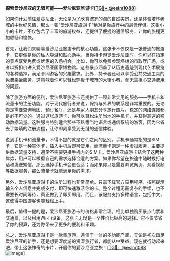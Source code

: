 **探索爱沙尼亚的无限可能——爱沙尼亚旅游卡[[TG💪+ @esim1088](https://t.me/s/esim1088)]**

如果你计划前往爱沙尼亚，无论是为了欣赏波罗的海的自然美景，还是体验塔林老城的中世纪风情，那么一张“爱沙尼亚旅游卡”绝对是你旅行中的最佳伴侣。这张小小的卡片，不仅包含了丰富的旅游权益，还提供了便捷的通信服务，让你的旅程更加顺畅和愉快。

首先，让我们来聊聊爱沙尼亚旅游卡的核心功能。这张卡不仅仅是一张普通的旅游卡，它更像是你的私人导游和贴心助手。当你持卡游览爱沙尼亚时，你可以在指定的景点享受免费或优惠的入场机会。比如，你可以免费参观塔林的市政厅广场，或者以折扣价进入爱沙尼亚国家博物馆。这些景点涵盖了从历史遗迹到现代艺术展览的各种选择，满足不同游客的兴趣需求。此外，持卡者还可以享受公共交通工具的免费乘坐服务，这意味着你可以轻松穿梭于城市的大街小巷，而无需担心交通费用的问题。

除了旅游方面的便利，爱沙尼亚旅游卡还提供了一项非常实用的服务——手机卡和流量卡的注册功能。对于现代旅行者来说，保持与外界的联系是非常重要的。无论你是需要查询地图、预订餐厅，还是与家人朋友分享旅行照片，稳定的网络连接都是必不可少的。通过这张旅游卡，你可以轻松注册当地的手机卡，并获得高速的移动数据流量。这种服务特别适合那些不熟悉当地语言或通信系统的游客，因为它省去了繁琐的注册流程，让你即刻享受到无缝的通信体验。

说到手机卡和流量卡，不得不提的就是它们之间的区别。手机卡通常指的是SIM卡，它是一种实体卡，插入手机后即可使用。而流量卡则是一种虚拟服务，主要提供数据流量支持，通常不需要更换手机内的SIM卡。爱沙尼亚旅游卡结合了这两种优势，用户可以根据自己的需求选择合适的方案。如果你希望在旅途中随时拨打电话和发送短信，那么选择手机卡会更合适；而如果你只是需要浏览网页、观看视频等数据服务，那么流量卡就能满足你的需求。

另外，爱沙尼亚旅游卡的注册过程也非常简单。只需下载官方应用程序，按照提示输入个人信息并完成支付，即可快速激活你的卡。整个过程无需复杂的手续，也不需要长时间等待，真正做到了即买即用。而且，该服务支持多种语言，包括中文，这使得中国游客也能轻松上手。

最后，值得一提的是，爱沙尼亚旅游卡的价格非常合理。相比单独购买景点门票和交通票，以及租用Wi-Fi设备，这张卡无疑是一个性价比极高的选择。它不仅节省了你的预算，还为你带来了更多的便利和乐趣。

总之，爱沙尼亚旅游卡是一款集旅游、通信于一体的多功能产品，无论是初次踏足爱沙尼亚的新手，还是想要深度游的资深旅行者，都能从中受益。现在就行动起来吧，带上这张神奇的卡片，开启你的爱沙尼亚之旅！[[TG💪+ @esim1088](https://t.me/s/esim1088) ![Image](https://i.postimg.cc/4NQfJmqS/Snipaste-2025-05-13-00-14-12.png)]
